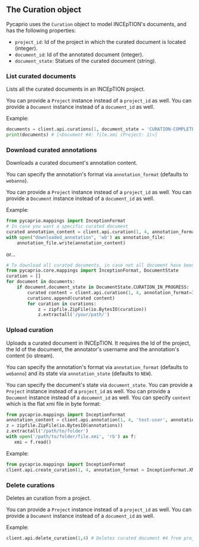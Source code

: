 ## The Curation object

Pycaprio uses the `Curation` object to model INCEpTION's documents, and has the following properties:

* `project_id`: Id of the project in which the curated document is located (integer).
* `document_id`: Id of the annotated document (integer).
* `document_state`: Statues of the curated document (string).

### List curated documents
Lists all the curated documents in an INCEpTION project.

You can provide a `Project` instance instead of a `project_id` as well.
You can provide a `Document` instance instead of a `document_id` as well.

Example:
```python
documents = client.api.curations(1, document_state = 'CURATION-COMPLETE') # Finished curations in project #1
print(documents) # [<Document #4: file.xmi (Project: 1)>]
```

### Download curated annotations
Downloads a curated document's annotation content.

You can specify the annotation's format via `annotation_format` (defaults to `webanno`).

You can provide a `Project` instance instead of a `project_id` as well.
You can provide a `Document` instance instead of a `document_id` as well.

Example:

```python
from pycaprio.mappings import InceptionFormat
# In case you want a specific curated document
curated annotation_content = client.api.curation(1, 4, annotation_format=InceptionFormat.WEBANNO) # Downloads test-user's annotations from document 4 of project 1
with open("downloaded_annotation", 'wb') as annotation_file:
    annotation_file.write(annotation_content)

```
or...

```python
# To download all curated documents, in case not all document have been curated (will cause error), you need to select the ones that have a document_state associated with curation:
from pycaprio.core.mappings import InceptionFormat, DocumentState
curation = []
for document in documents:
    if document.document_state in DocumentState.CURATION_IN_PROGRESS:
        curated content = client.api.curation(1, 4, annotation_format=InceptionFormat.WEBANNO)
        curations.append(curated content)
        for curation in curations:
            z = zipfile.ZipFile(io.BytesIO(curation))
            z.extractall('/your/path/')
```


### Upload curation
Uploads a curated document in INCEpTION. It requires the Id of the project, the Id of the document, the annotator's username and the annotation's content (io stream).

You can specify the annotation's format via `annotation_format` (defaults to `webanno`) and its state via `annotation_state` (defaults to `NEW`).

You can specify the document's state via `document_state`.
You can provide a `Project` instance instead of a `project_id` as well.
You can provide a `Document` instance instead of a `document_id` as well.
You can specify `content` which is the flat xmi file in byte format:

 ```python
from pycaprio.mappings import InceptionFormat
annotation_content = client.api.annotation(1, 4, 'test-user', annotation_format=InceptionFormat.WEBANNO)
z = zipfile.ZipFile(io.BytesIO(annotations))
z.extractall('/path/to/folder')
with open('/path/to/folder/file.xmi', 'rb') as f:
    xmi = f.read()
```

Example:

```python
from pycaprio.mappings import InceptionFormat
client.api.create_curation(1, 4, annotation_format = InceptionFormat.XMI, content = xmi, document_state = 'CURATION-IN-PROGRESS') # {"messages":[],"body":{"user":"CURATION_USER","state":"COMPLETE","timestamp":"2020-04-05T17:08:03+0000"}}
```


### Delete curations
Deletes an curation from a project.

You can provide a `Project` instance instead of a `project_id` as well.
You can provide a `Document` instance instead of a `document_id` as well.


Example:

```python
client.api.delete_curation(1,4) # Deletes curated document #4 from project #1
```

